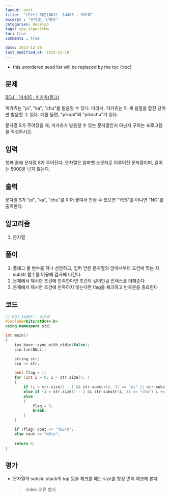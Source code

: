 ```yaml
---
layout: post
title:  "[C++] 백준(BOJ) -14405 : 피카츄"
excerpt : "문자열, 반복문"
categories: develop
tags: cpp algorithm
toc: true
comments : true

date: 2023-12-18
last_modified_at: 2023-12-18
---
```


* this unordered seed list will be replaced by the toc
{:toc}

## 문제 

[BOJ - 14405 : 피카츄(링크)](https://www.acmicpc.net/problem/14405)

피카츄는 "pi", "ka", "chu"를 발음할 수 있다. 따라서, 피카츄는 이 세 음절을 합친 단어만 발음할 수 있다. 예를 들면, "pikapi"와 "pikachu"가 있다.

문자열 S가 주어졌을 때, 피카츄가 발음할 수 있는 문자열인지 아닌지 구하는 프로그램을 작성하시오.

## 입력
첫째 줄에 문자열 S가 주어진다. 문자열은 알파벳 소문자로 이루어진 문자열이며, 길이는 5000을 넘지 않는다.

## 출력
문자열 S가 "pi", "ka", "chu"를 이어 붙여서 만들 수 있으면 "YES"를 아니면 "NO"를 출력한다.

## 알고리즘
  1. 문자열

## 풀이
  1. 플래그 불 변수를 하나 선언하고, 입력 받은 문자열의 앞에서부터 조건에 맞는 지 substr 함수를 이용해 검사해 나간다.
  2. 문제에서 제시한 조건에 만족한다면 조건의 길이만큼 인덱스를 더해준다.
  3. 문제에서 제시한 조건에 만족하지 않는다면 flag를 체크하고 반복문을 종료한다

## 코드  
```cpp
// BOJ-14405 : 피카츄
#include<bits/stdc++.h>
using namespace std;

int main()
{
	ios_base::sync_with_stdio(false);
	cin.tie(NULL);

	string str;
	cin >> str;

	bool flag = 1;
	for (int i = 0; i < str.size(); )
	{
		if (i < str.size() - 1 && str.substr(i, 2) == "pi" || str.substr(i, 2) == "ka") i += 2;
		else if (i < str.size() - 2 && str.substr(i, 3) == "chu") i += 3;
		else
		{
			flag = 0;
			break;
		}
	}

	if (flag) cout << "YES\n";
	else cout << "NO\n";
	
	return 0;
}
```

## 평가  
* 문자열의 substr, stack의 top 등을 체크활 때는 size를 항상 먼저 체크해 본다
     > index 오류 방지